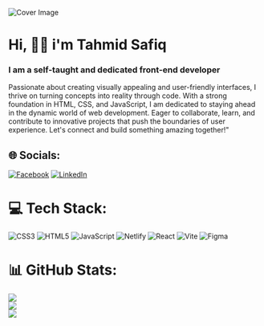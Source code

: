 ![Cover Image](https://blogger.googleusercontent.com/img/b/R29vZ2xl/AVvXsEiS_hx2h8B7mNGDFzOOxRW5MJ-6pMsJc5GZboU2hHXkXA787dNpMNKKZVBnCUoHAtKz5ToGk50LzOj1zlQywRrBeKFP5tSsP_pO8wJQrBgiHiQp44urqF98Tsu_kHwjbmTAeHDpUNNHLsj_KXaBtKLHAkMsfBc76MG_-Zc091LPDtPaMHEK6BItLsuNDAM/s16000/B%20wild%20but%20stay%20soft.png)

 
# Hi, 🖐🏻  i'm Tahmid Safiq
### I am a self-taught and dedicated front-end developer
Passionate about creating visually appealing and user-friendly interfaces, I thrive on turning concepts into reality through code. 
With a strong foundation in HTML, CSS, and JavaScript, I am dedicated to staying ahead in the dynamic world of web development. Eager to collaborate, learn, and contribute to innovative projects that push the boundaries of user experience. Let's connect and build something amazing together!"

## 🌐 Socials:
[![Facebook](https://img.shields.io/badge/Facebook-%231877F2.svg?logo=Facebook&logoColor=white)](https://facebook.com/tahmidsafiq) [![LinkedIn](https://img.shields.io/badge/LinkedIn-%230077B5.svg?logo=linkedin&logoColor=white)](https://linkedin.com/in/tahmidsafiq) 

# 💻 Tech Stack:
![CSS3](https://img.shields.io/badge/css3-%231572B6.svg?style=for-the-badge&logo=css3&logoColor=white) ![HTML5](https://img.shields.io/badge/html5-%23E34F26.svg?style=for-the-badge&logo=html5&logoColor=white) ![JavaScript](https://img.shields.io/badge/javascript-%23323330.svg?style=for-the-badge&logo=javascript&logoColor=%23F7DF1E) ![Netlify](https://img.shields.io/badge/netlify-%23000000.svg?style=for-the-badge&logo=netlify&logoColor=#00C7B7) ![React](https://img.shields.io/badge/react-%2320232a.svg?style=for-the-badge&logo=react&logoColor=%2361DAFB) ![Vite](https://img.shields.io/badge/vite-%23646CFF.svg?style=for-the-badge&logo=vite&logoColor=white) ![Figma](https://img.shields.io/badge/figma-%23F24E1E.svg?style=for-the-badge&logo=figma&logoColor=white)

# 📊 GitHub Stats:
![](https://github-readme-stats.vercel.app/api?username=tahmidsafiq&theme=tokyonight&hide_border=false&include_all_commits=false&count_private=false)<br/>
![](https://github-readme-streak-stats.herokuapp.com/?user=tahmidsafiq&theme=tokyonight&hide_border=false)<br/>
![](https://github-readme-stats.vercel.app/api/top-langs/?username=tahmidsafiq&theme=tokyonight&hide_border=false&include_all_commits=false&count_private=false&layout=compact)
